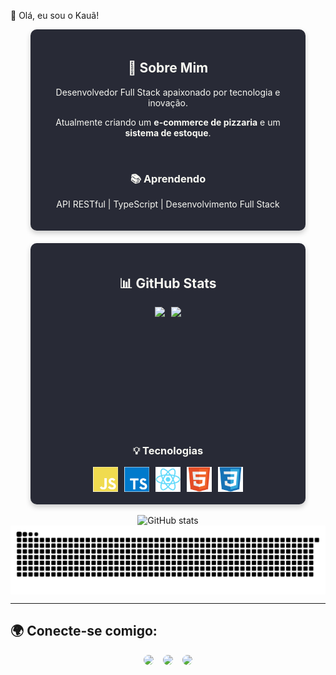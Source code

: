 👋 Olá, eu sou o Kauã!

<div align="center" style="display: flex; justify-content: center; gap: 20px; flex-wrap: wrap;">

  <div style="flex: 1; min-width: 300px; max-width: 400px; text-align: center; background: #282a36; padding: 20px; border-radius: 10px; box-shadow: 0 4px 8px rgba(0, 0, 0, 0.2);">
    <h2 style="color: #f8f8f2;">🚀 Sobre Mim</h2>
    <p style="color: #f8f8f2;">Desenvolvedor Full Stack apaixonado por tecnologia e inovação.</p>
    <p style="color: #f8f8f2;">Atualmente criando um <strong>e-commerce de pizzaria</strong> e um <strong>sistema de estoque</strong>.</p>
    <br>
    <h3 style="color: #f8f8f2;">📚 Aprendendo</h3>
    <p style="color: #f8f8f2;">API RESTful | TypeScript | Desenvolvimento Full Stack</p>
  </div>

  <div style="flex: 1; min-width: 300px; max-width: 400px; text-align: center; background: #282a36; padding: 20px; border-radius: 10px; box-shadow: 0 4px 8px rgba(0, 0, 0, 0.2);">
    <h2 style="color: #f8f8f2;">📊 GitHub Stats</h2>
    <div style="display: flex; justify-content: center; gap: 10px;">
      <img height="180em" src="https://github-readme-stats.vercel.app/api?username=kauapietro&show_icons=true&theme=dark">
      <img height="180em" src="https://github-readme-stats.vercel.app/api/top-langs/?username=kauapietro&layout=compact&theme=dark&hide=python,java&langs_count=8">
    </div>
    <br>
    <h3 style="color: #f8f8f2;">💡 Tecnologias</h3>
    <div style="display: flex; justify-content: center; gap: 10px;">
      <img height="40" src="https://raw.githubusercontent.com/devicons/devicon/master/icons/javascript/javascript-plain.svg">
      <img height="40" src="https://raw.githubusercontent.com/devicons/devicon/master/icons/typescript/typescript-plain.svg">
      <img height="40" src="https://raw.githubusercontent.com/devicons/devicon/master/icons/react/react-original.svg">
      <img height="40" src="https://raw.githubusercontent.com/devicons/devicon/master/icons/html5/html5-original.svg">
      <img height="40" src="https://raw.githubusercontent.com/devicons/devicon/master/icons/css3/css3-original.svg">
    </div>
  </div>
</div>


<div style="text-align: center;" align="center">
  
  <br>
  <img src="https://github-readme-stats-git-masterrstaa-rickstaa.vercel.app/api?username=kauapietro031nl&hide_title=true&show_icons=true&include_all_commits=false&count_private=true&line_height=25&hide=issues&bg_color=000&title_color=FF00F6&text_color=FFF&border_radius=3&border_color=36123c&icon_color=FF00F6&theme=jolly" alt="GitHub stats">


  </a>
</div>

<picture align="center">
  <source media="(prefers-color-scheme: dark)" srcset="https://raw.githubusercontent.com/Kauapietro031nl/Kauapietro031nl/output/github-contribution-grid-snake-dark.svg">
  <source media="(prefers-color-scheme: light)" srcset="https://raw.githubusercontent.com/Kauapietro031nl/Kauapietro031nl/output/github-contribution-grid-snake.svg">
  <img align="center" alt="github contribution grid snake animation" src="https://raw.githubusercontent.com/Kauapietro031nl/Kauapietro031nl/output/github-contribution-grid-snake.svg">
</picture>



---

## 🌍 Conecte-se comigo:
<div align="center" style="display: flex; justify-content: center; gap: 15px;">
  <a href="https://www.instagram.com/kauapietro031" target="_blank" style="text-decoration: none;">
    <img src="https://img.shields.io/badge/-Instagram-%23E4405F?style=for-the-badge&logo=instagram&logoColor=white" style="border-radius: 8px;">
  </a>
  <a href="mailto:kauapietro2608@gmail.com" style="text-decoration: none;">
    <img src="https://img.shields.io/badge/-Gmail-%23333?style=for-the-badge&logo=gmail&logoColor=white" style="border-radius: 8px;">
  </a>
  <a href="https://www.linkedin.com/in/kauapietro" target="_blank" style="text-decoration: none;">
    <img src="https://img.shields.io/badge/-LinkedIn-%230077B5?style=for-the-badge&logo=linkedin&logoColor=white" style="border-radius: 8px;">
  </a>
</div>




